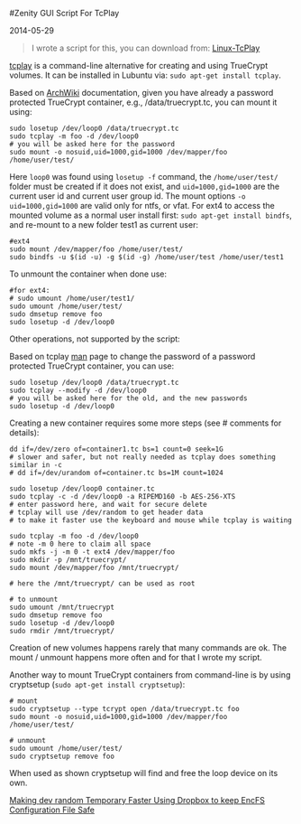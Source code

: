 #Zenity GUI Script For TcPlay

2014-05-29

<!--- tags: linux encryption -->

> I wrote a script for this, you can download from: [Linux-TcPlay](#r/linux-tcplay-ui.md)

[tcplay](https://github.com/bwalex/tc-play) is a command-line alternative for creating and using TrueCrypt volumes. It can be installed in Lubuntu via: `sudo apt-get install tcplay`.

Based on [ArchWiki](https://wiki.archlinux.org/index.php/Tcplay) documentation, given you have already a password protected TrueCrypt container, e.g., /data/truecrypt.tc, you can mount it using:

```
sudo losetup /dev/loop0 /data/truecrypt.tc
sudo tcplay -m foo -d /dev/loop0
# you will be asked here for the password
sudo mount -o nosuid,uid=1000,gid=1000 /dev/mapper/foo /home/user/test/
```

Here `loop0` was found using `losetup -f` command, the `/home/user/test/` folder must be created if it does not exist, and `uid=1000,gid=1000` are the current user id and current user group id. The mount options `-o uid=1000,gid=1000` are valid only for ntfs, or vfat. For ext4 to access the mounted volume as a normal user install first: `sudo apt-get install bindfs`, and re-mount to a new folder test1 as current user:

```
#ext4
sudo mount /dev/mapper/foo /home/user/test/
sudo bindfs -u $(id -u) -g $(id -g) /home/user/test /home/user/test1
```

To unmount the container when done use:
```
#for ext4:
# sudo umount /home/user/test1/
sudo umount /home/user/test/
sudo dmsetup remove foo
sudo losetup -d /dev/loop0
```

Other operations, not supported by the script:

Based on tcplay [man](http://leaf.dragonflybsd.org/cgi/web-man?command=tcplay&section=8) page to change the password of a password protected TrueCrypt container, you can use:

```
sudo losetup /dev/loop0 /data/truecrypt.tc
sudo tcplay --modify -d /dev/loop0
# you will be asked here for the old, and the new passwords
sudo losetup -d /dev/loop0
```

Creating a new container requires some more steps (see \# comments for details):

```
dd if=/dev/zero of=container1.tc bs=1 count=0 seek=1G
# slower and safer, but not really needed as tcplay does something similar in -c
# dd if=/dev/urandom of=container.tc bs=1M count=1024

sudo losetup /dev/loop0 container.tc
sudo tcplay -c -d /dev/loop0 -a RIPEMD160 -b AES-256-XTS
# enter password here, and wait for secure delete
# tcplay will use /dev/random to get header data
# to make it faster use the keyboard and mouse while tcplay is waiting

sudo tcplay -m foo -d /dev/loop0
# note -m 0 here to claim all space
sudo mkfs -j -m 0 -t ext4 /dev/mapper/foo
sudo mkdir -p /mnt/truecrypt/
sudo mount /dev/mapper/foo /mnt/truecrypt/

# here the /mnt/truecrypt/ can be used as root

# to unmount
sudo umount /mnt/truecrypt
sudo dmsetup remove foo
sudo losetup -d /dev/loop0
sudo rmdir /mnt/truecrypt/
```

Creation of new volumes happens rarely that many commands are ok. The mount / unmount happens more often and for that I wrote my script.

Another way to mount TrueCrypt containers from command-line is by using cryptsetup (`sudo apt-get install cryptsetup`):

```
# mount
sudo cryptsetup --type tcrypt open /data/truecrypt.tc foo
sudo mount -o nosuid,uid=1000,gid=1000 /dev/mapper/foo /home/user/test/

# unmount
sudo umount /home/user/test/
sudo cryptsetup remove foo
```
When used as shown cryptsetup will find and free the loop device on its own.

<ins class='nfooter'><a rel='prev' id='fprev' href='#blog/2014/2014-05-30-Making-dev-random-Temporary-Faster.md'>Making dev random Temporary Faster</a> <a rel='next' id='fnext' href='#blog/2014/2014-05-27-Using-Dropbox-to-keep-EncFS-Configuration-File-Safe.md'>Using Dropbox to keep EncFS Configuration File Safe</a></ins>
